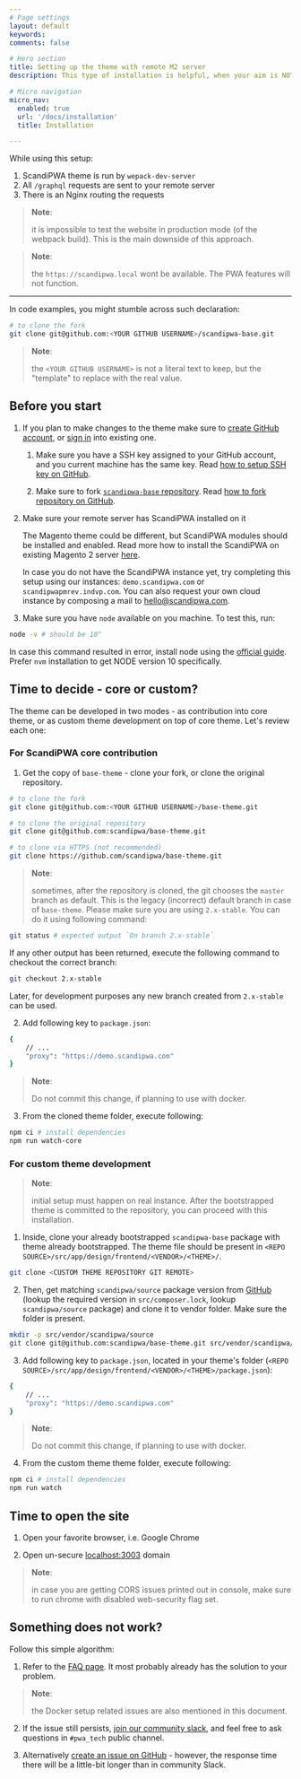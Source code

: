 ```yaml
---
# Page settings
layout: default
keywords:
comments: false

# Hero section
title: Setting up the theme with remote M2 server
description: This type of installation is helpful, when your aim is NOT to develop a backend functionality, rather only modify frontend.

# Micro navigation
micro_nav:
  enabled: true
  url: '/docs/installation'
  title: Installation

---
```


While using this setup:

1. ScandiPWA theme is run by `wepack-dev-server`
2. All `/graphql` requests are sent to your remote server
3. There is an Nginx routing the requests

> **Note**:
>
> it is impossible to test the website in production mode (of the webpack build). This is the main downside of this approach.

> **Note**:
>
> the `https://scandipwa.local` wont be available. The PWA features will not function.

<hr>

In code examples, you might stumble across such declaration:

```bash
# to clone the fork
git clone git@github.com:<YOUR GITHUB USERNAME>/scandipwa-base.git
```

> **Note**:
>
> the `<YOUR GITHUB USERNAME>` is not a literal text to keep, but the "template" to replace with the real value.

## Before you start

1. If you plan to make changes to the theme make sure to [create GitHub account](https://github.com/join), or [sign in](https://github.com/login) into existing one.

    1. Make sure you have a SSH key assigned to your GitHub account, and you current machine has the same key. Read [how to setup SSH key on GitHub](https://help.github.com/en/github/authenticating-to-github/adding-a-new-ssh-key-to-your-github-account).

    2. Make sure to fork [`scandipwa-base` repository](https://github.com/scandipwa/base-theme). Read [how to fork repository on GitHub](https://help.github.com/en/github/getting-started-with-github/fork-a-repo).

2. Make sure your remote server has ScandiPWA installed on it

    The Magento theme could be different, but ScandiPWA modules should be installed and enabled. Read more how to install the ScandiPWA on existing Magento 2 server [here](/docs/on-existing-m2.html).

    In case you do not have the ScandiPWA instance yet, try completing this setup using our instances: `demo.scandipwa.com` or `scandipwapmrev.indvp.com`. You can also request your own cloud instance by composing a mail to hello@scandipwa.com.

3. Make sure you have `node` available on you machine. To test this, run:

```bash
node -v # should be 10^
```

In case this command resulted in error, install node using the [official guide](https://nodejs.org/en/download/package-manager/). Prefer `nvm` installation to get NODE version 10 specifically.

## Time to decide - core or custom?

The theme can be developed in two modes - as contribution into core theme, or as custom theme development on top of core theme. Let's review each one:

### For ScandiPWA core contribution

1. Get the copy of `base-theme` - clone your fork, or clone the original repository.

```bash
# to clone the fork
git clone git@github.com:<YOUR GITHUB USERNAME>/base-theme.git

# to clone the original repository
git clone git@github.com:scandipwa/base-theme.git

# to clone via HTTPS (not recommended)
git clone https://github.com/scandipwa/base-theme.git
```

> **Note**:
>
> sometimes, after the repository is cloned, the git chooses the `master` branch as default. This is the legacy (incorrect) default branch in case of `base-theme`. Please make sure you are using `2.x-stable`. You can do it using following command:

```bash
git status # expected output `On branch 2.x-stable`
```

If any other output has been returned, execute the following command to checkout the correct branch:

```bash
git checkout 2.x-stable
```

Later, for development purposes any new branch created from `2.x-stable` can be used.

2. Add following key to `package.json`:

```bash
{
    // ...
    "proxy": "https://demo.scandipwa.com"
}
```

> **Note**:
>
> Do not commit this change, if planning to use with docker.

3. From the cloned theme folder, execute following:

```bash
npm ci # install dependencies
npm run watch-core
```

### For custom theme development

> **Note**:
>
> initial setup must happen on real instance. After the bootstrapped theme is committed to the repository, you can proceed with this installation.

1. Inside, clone your already bootstrapped `scandipwa-base` package with theme already bootstrapped. The theme file should be present in `<REPO SOURCE>/src/app/design/frontend/<VENDOR>/<THEME>/`.

```bash
git clone <CUSTOM THEME REPOSITORY GIT REMOTE>
```

2. Then, get matching `scandipwa/source` package version from [GitHub](https://github.com/scandipwa/base-theme) (lookup the required version in `src/composer.lock`, lookup `scandipwa/source` package) and clone it to vendor folder. Make sure the folder is present.

```bash
mkdir -p src/vendor/scandipwa/source
git clone git@github.com:scandipwa/base-theme.git src/vendor/scandipwa/source
```

3. Add following key to `package.json`, located in your theme's folder (`<REPO SOURCE>/src/app/design/frontend/<VENDOR>/<THEME>/package.json`):

```bash
{
    // ...
    "proxy": "https://demo.scandipwa.com"
}
```

> **Note**:
>
> Do not commit this change, if planning to use with docker.

4. From the custom theme theme folder, execute following:

```bash
npm ci # install dependencies
npm run watch
```

## Time to open the site

1. Open your favorite browser, i.e. Google Chrome

2. Open un-secure [localhost:3003](localhost:3003l) domain

> **Note**:
>
> in case you are getting CORS issues printed out in console, make sure to run chrome with disabled web-security flag set.

## Something does not work?

Follow this simple algorithm:

1. Refer to the [FAQ page](./development.html). It most probably already has the solution to your problem.

> **Note**:
>
> the Docker setup related issues are also mentioned in this document.

2. If the issue still persists, [join our community slack](https://join.slack.com/t/scandipwa/shared_invite/enQtNzE2Mjg1Nzg3MTg5LTQwM2E2NmQ0NmQ2MzliMjVjYjQ1MTFiYWU5ODAyYTYyMGQzNWM3MDhkYzkyZGMxYTJlZWI1N2ExY2Q1MDMwMTk), and feel free to ask questions in `#pwa_tech` public channel.

3. Alternatively [create an issue on GitHub](https://github.com/scandipwa/scandipwa-base/issues/new/choose) - however, the response time there will be a little-bit longer than in community Slack.
